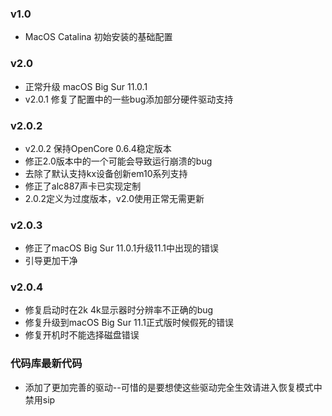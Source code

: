 ### v1.0 ###
- MacOS Catalina 初始安装的基础配置

### v2.0 ###
- 正常升级 macOS Big Sur 11.0.1
- v2.0.1 修复了配置中的一些bug添加部分硬件驱动支持
### v2.0.2 ###
- v2.0.2 保持OpenCore 0.6.4稳定版本
- 修正2.0版本中的一个可能会导致运行崩溃的bug
- 去除了默认支持kx设备创新em10系列支持
- 修正了alc887声卡已实现定制
- 2.0.2定义为过度版本，v2.0使用正常无需更新
### v2.0.3 ###
- 修正了macOS Big Sur 11.0.1升级11.1中出现的错误
- 引导更加干净
### v2.0.4 ###
- 修复启动时在2k 4k显示器时分辨率不正确的bug
- 修复升级到macOS Big Sur 11.1正式版时候假死的错误
- 修复开机时不能选择磁盘错误
### 代码库最新代码 ###
- 添加了更加完善的驱动--可惜的是要想使这些驱动完全生效请进入恢复模式中禁用sip
